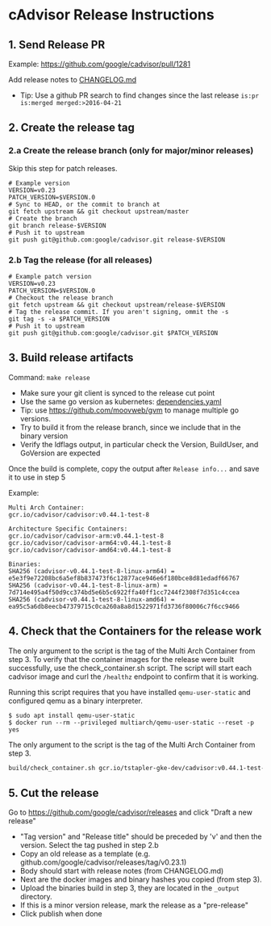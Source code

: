 # cAdvisor Release Instructions

## 1. Send Release PR

Example: https://github.com/google/cadvisor/pull/1281

Add release notes to [CHANGELOG.md](https://github.com/QubitPi/cadvisor/blob/master/CHANGELOG.md)

- Tip: Use a github PR search to find changes since the last release
  `is:pr is:merged merged:>2016-04-21`

## 2. Create the release tag

### 2.a Create the release branch (only for major/minor releases)

Skip this step for patch releases.

```
# Example version
VERSION=v0.23
PATCH_VERSION=$VERSION.0
# Sync to HEAD, or the commit to branch at
git fetch upstream && git checkout upstream/master
# Create the branch
git branch release-$VERSION
# Push it to upstream
git push git@github.com:google/cadvisor.git release-$VERSION
```

### 2.b Tag the release (for all releases)

```
# Example patch version
VERSION=v0.23
PATCH_VERSION=$VERSION.0
# Checkout the release branch
git fetch upstream && git checkout upstream/release-$VERSION
# Tag the release commit. If you aren't signing, ommit the -s
git tag -s -a $PATCH_VERSION
# Push it to upstream
git push git@github.com:google/cadvisor.git $PATCH_VERSION
```

## 3. Build release artifacts

Command: `make release`

- Make sure your git client is synced to the release cut point
- Use the same go version as kubernetes: [dependencies.yaml](https://github.com/kubernetes/kubernetes/blob/master/build/dependencies.yaml#L101)
- Tip: use https://github.com/moovweb/gvm to manage multiple go versions.
- Try to build it from the release branch, since we include that in the binary version
- Verify the ldflags output, in particular check the Version, BuildUser, and GoVersion are expected

Once the build is complete, copy the output after `Release info...` and save it to use in step 5

Example:

```
Multi Arch Container:
gcr.io/cadvisor/cadvisor:v0.44.1-test-8

Architecture Specific Containers:
gcr.io/cadvisor/cadvisor-arm:v0.44.1-test-8
gcr.io/cadvisor/cadvisor-arm64:v0.44.1-test-8
gcr.io/cadvisor/cadvisor-amd64:v0.44.1-test-8

Binaries:
SHA256 (cadvisor-v0.44.1-test-8-linux-arm64) = e5e3f9e72208bc6a5ef8b837473f6c12877ace946e6f180bce8d81edadf66767
SHA256 (cadvisor-v0.44.1-test-8-linux-arm) = 7d714e495a4f50d9cc374bd5e6b5c6922ffa40ff1cc7244f2308f7d351c4ccea
SHA256 (cadvisor-v0.44.1-test-8-linux-amd64) = ea95c5a6db8eecb47379715c0ca260a8a8d1522971fd3736f80006c7f6cc9466
```

## 4. Check that the Containers for the release work

The only argument to the script is the tag of the Multi Arch Container from step
3. To verify that the container images for the release were built successfully,
use the check_container.sh script. The script will start each cadvisor image and
curl the `/healthz` endpoint to confirm that it is working.

Running this script requires that you have installed `qemu-user-static` and
configured qemu as a binary interpreter.

```
$ sudo apt install qemu-user-static
$ docker run --rm --privileged multiarch/qemu-user-static --reset -p yes
```

The only argument to the script is the tag of the Multi Arch Container from step
3.

```sh
build/check_container.sh gcr.io/tstapler-gke-dev/cadvisor:v0.44.1-test-8
```

## 5. Cut the release

Go to https://github.com/google/cadvisor/releases and click "Draft a new
release"

- "Tag version" and "Release title" should be preceded by 'v' and then the
  version. Select the tag pushed in step 2.b
- Copy an old release as a template (e.g.
  github.com/google/cadvisor/releases/tag/v0.23.1)
- Body should start with release notes (from CHANGELOG.md)
- Next are the docker images and binary hashes you copied (from step 3).
- Upload the binaries build in step 3, they are located in the `_output`
  directory.
- If this is a minor version release, mark the release as a "pre-release"
- Click publish when done
